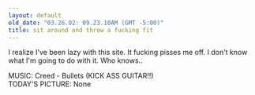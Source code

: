 ```yaml
---
layout: default
old_date: "03.26.02: 09.23.10AM (GMT -5:00)"
title: sit around and throw a fucking fit
---
```


I realize I've been lazy with this site. It fucking pisses me off. I don't
know what I'm going to do with it. Who knows..

MUSIC: Creed - Bullets (KICK ASS GUITAR!!)  
TODAY'S PICTURE: None
